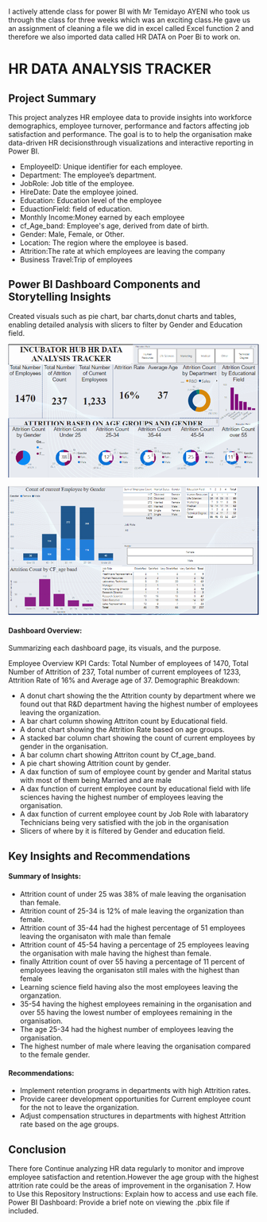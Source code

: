 I actively attende class for power BI with Mr Temidayo AYENI who took us through the class for  three weeks which was an exciting class.He gave us an assignment of cleaning a file we did in excel called Excel function 2 and therefore we also imported data called HR DATA on Poer Bi to work on.

# HR DATA ANALYSIS TRACKER

## Project Summary
This project analyzes HR employee data to provide insights into workforce demographics, employee turnover, performance and factors affecting job satisfaction and performance. The goal is to to help the organisation make data-driven HR decisionsthrough visualizations and interactive reporting in Power BI.

- EmployeeID: Unique identifier for each employee.
- Department: The employee’s department.
- JobRole: Job title of the employee.
- HireDate: Date the employee joined.
- Education: Education level of the employee
- EduactionField: field of education.
- Monthly Income:Money earned by each employee
- cf_Age_band: Employee's age, derived from date of birth.
- Gender: Male, Female, or Other.
- Location: The region where the employee is based.
- Attrition:The rate at which employees are leaving the company
- Business Travel:Trip of employees

## Power BI Dashboard Components and Storytelling Insights

Created visuals such as pie chart, bar charts,donut charts and tables, enabling detailed analysis with slicers to filter by Gender and Education field.

![](https://github.com/sharifahstella/LITA-Class-Docuentation-PowerBI/blob/main/HRRRR.PNG)

![](https://github.com/sharifahstella/LITA-Class-Docuentation-PowerBI/blob/main/age.PNG)

#### Dashboard Overview: 

Summarizing each dashboard page, its visuals, and the purpose.

Employee Overview KPI Cards: 
Total Number of employees of 1470, Total Number of Attrition of 237, Total number of current employees of 1233, Attrition Rate of 16% and Average age of 37. 
Demographic Breakdown: 
- A donut chart showing the the Attrition county by department where we found out that  R&D department having the highest number of employees leaving the organization.
- A bar chart column showing Attriton count by Educational field.
- A donut chart showing the Attrition Rate based on age groups.
- A stacked bar column chart showing the  count of current employees by gender in the organisation.
- A bar column chart showing Attriton count by Cf_age_band.
- A pie chart showing Attrition count by gender.
- A dax function of sum of employee count by gender and Marital status with most of them being Married and are male
- A dax function of current employee count by educational field with life sciences having the highest number of employees leaving the organisation.
- A dax function of current employee count by Job Role with labaratory Technicians being very satisfied with the job in the organisation
- Slicers of where by it is filtered by  Gender and education field.

## Key Insights and Recommendations
   
#### Summary of Insights:

- Attrition count of under 25 was 38% of male leaving the organisation than female.
- Attrition count of 25-34 is 12% of male leaving the organization than female.
- Attrition count of 35-44 had the highest percentage of 51 employees leaving the organisaton with male than female
- Attrition count of 45-54 having a percentage of 25 employees leaving the organisation with male having the highest than female.
- finally  Attrition count of over 55 having a percentage of 11 percent of employees leaving the organisaton still males with the highest than female
- Learning science field having also the most employees leaving the organzation.
- 35-54 having the highest employees remaining in the organisation and over 55 having the lowest number of employees remaining in the organisation.
- The age 25-34 had the highest number of employees leaving the organisation.
- The highest number of male where leaving the organisation compared to the female gender.
  
#### Recommendations: 

- Implement retention programs in departments with high Attrition rates.
- Provide career development opportunities for Current employee count for the not to leave the organization.
- Adjust compensation structures in departments with highest Attrition rate based on the age groups.
  
## Conclusion
There fore Continue analyzing HR data regularly to monitor and improve employee satisfaction and retention.However the age group with the highest attrition rate could be the areas of improvement in the organisation
7. How to Use this Repository
Instructions: Explain how to access and use each file.
Power BI Dashboard: Provide a brief note on viewing the .pbix file if included.
